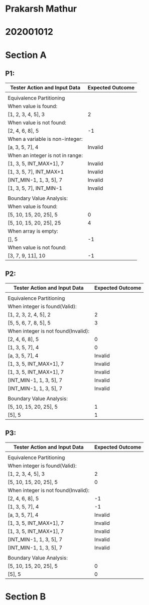 # Prakarsh Mathur

# 202001012

# Section A

<h2>P1:</h2>

| Tester Action and Input Data      | Expected Outcome |
|-----------------------------------|------------------|
|                                   |                  |
| Equivalence Partitioning          |                  |
| When value is found:              |                  |
| [1, 2, 3, 4, 5], 3                | 2                |
| When value is not found:          |                  |
| [2, 4, 6, 8], 5                   | -1               |
| When a variable is non-integer:   |                  |
| [a, 3, 5, 7], 4                   | Invalid          |
| When an integer is not in range:  |                  |
| [1, 3, 5, INT_MAX+1], 7           | Invalid          |
| [1, 3, 5, 7], INT_MAX+1           | Invalid          |
| [INT_MIN-1, 1, 3, 5], 7           | Invalid          |
| [1, 3, 5, 7], INT_MIN-1           | Invalid          |
|                                   |                  |
| Boundary Value Analysis:          |                  |
| When value is found:              |                  |
| [5, 10, 15, 20, 25], 5            | 0                |
| [5, 10, 15, 20, 25], 25           | 4                |
| When array is empty:              |                  |
| [], 5                             | -1               |
| When value is not found:          |                  |
| [3, 7, 9, 11], 10                 | -1               |

<h2>P2:</h2>

| Tester Action and Input Data        | Expected Outcome |
|-------------------------------------|------------------|
|                                     |                  |
| Equivalence Partitioning            |                  |
| When integer is found(Valid):       |                  |
| [1, 2, 3, 2, 4, 5], 2               | 2                |
| [5, 5, 6, 7, 8, 5], 5               | 3                |
| When integer is not found(Invalid): |                  |
| [2, 4, 6, 8], 5                     | 0                |
| [1, 3, 5, 7], 4                     | 0                |
| [a, 3, 5, 7], 4                     | Invalid          |
| [1, 3, 5, INT_MAX+1], 7             | Invalid          |
| [1, 3, 5, INT_MAX+1], 7             | Invalid          |
| [INT_MIN-1, 1, 3, 5], 7             | Invalid          |
| [INT_MIN-1, 1, 3, 5], 7             | Invalid          |
|                                     |                  |
| Boundary Value Analysis:            |                  |
| [5, 10, 15, 20, 25], 5              | 1                |
| [5], 5                              | 1                |

<h2>P3:</h2>

| Tester Action and Input Data        | Expected Outcome |
|-------------------------------------|------------------|
|                                     |                  |
| Equivalence Partitioning            |                  |
| When integer is found(Valid):       |                  |
| [1, 2, 3, 4, 5], 3                  | 2                |
| [5, 10, 15, 20, 25], 5              | 0                |
| When integer is not found(Invalid): |                  |
| [2, 4, 6, 8], 5                     | -1               |
| [1, 3, 5, 7], 4                     | -1               |
| [a, 3, 5, 7], 4                     | Invalid          |
| [1, 3, 5, INT_MAX+1], 7             | Invalid          |
| [1, 3, 5, INT_MAX+1], 7             | Invalid          |
| [INT_MIN-1, 1, 3, 5], 7             | Invalid          |
| [INT_MIN-1, 1, 3, 5], 7             | Invalid          |
|                                     |                  |
| Boundary Value Analysis:            |                  |
| [5, 10, 15, 20, 25], 5              | 0                |
| [5], 5                              | 0                |



# Section B
